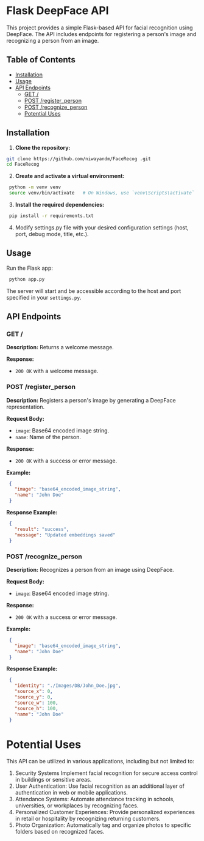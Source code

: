 # Flask DeepFace API

This project provides a simple Flask-based API for facial recognition using DeepFace. The API includes endpoints for registering a person's image and recognizing a person from an image.

## Table of Contents
- [Installation](#installation)
- [Usage](#usage)
- [API Endpoints](#api-endpoints)
  - [GET /](#get-)
  - [POST /register_person](#post-register_person)
  - [POST /recognize_person](#post-recognize_person)
  - [Potential Uses](#potential-uses)

## Installation

1. **Clone the repository:**
  ```bash
  git clone https://github.com/niwayandm/FaceRecog .git
  cd FaceRecog
  ```
2. **Create and activate a virtual environment:**
  ```bash
   python -m venv venv
   source venv/bin/activate   # On Windows, use `venv\Scripts\activate`
  ```
3. **Install the required dependencies:**
  ```bash
   pip install -r requirements.txt
  ```
4. Modify settings.py file with your desired configuration settings (host, port, debug mode, title, etc.).

## Usage
Run the Flask app:
 ```bash
  python app.py
  ```
The server will start and be accessible according to the host and port specified in your `settings.py`.

## API Endpoints

### GET /
**Description:**
Returns a welcome message.

**Response:**
- `200 OK` with a welcome message.

### POST /register_person
**Description:**
Registers a person's image by generating a DeepFace representation.

**Request Body:**
- `image`: Base64 encoded image string.
- `name`: Name of the person.

**Response:**
- `200 OK` with a success or error message.

**Example:**
 ```json
  {
    "image": "base64_encoded_image_string",
    "name": "John Doe"
  }
  ```
**Response Example:**
 ```json
  {
    "result": "success",
    "message": "Updated embeddings saved"
  }
  ```

### POST /recognize_person
**Description:**
Recognizes a person from an image using DeepFace.

**Request Body:**
- `image`: Base64 encoded image string.

**Response:**
- `200 OK` with a success or error message.

**Example:**
 ```json
  {
    "image": "base64_encoded_image_string",
    "name": "John Doe"
  }
  ```
**Response Example:**
 ```json
  {
    "identity": "./Images/DB/John_Doe.jpg",
    "source_x": 0,
    "source_y": 0,
    "source_w": 100,
    "source_h": 100,
    "name": "John Doe"
  }
  ```

# Potential Uses
This API can be utilized in various applications, including but not limited to:
1. Security Systems
Implement facial recognition for secure access control in buildings or sensitive areas.
2. User Authentication:
Use facial recognition as an additional layer of authentication in web or mobile applications.
3. Attendance Systems:
Automate attendance tracking in schools, universities, or workplaces by recognizing faces.
4. Personalized Customer  Experiences:
Provide personalized experiences in retail or hospitality by recognizing returning customers.
5. Photo Organization:
Automatically tag and organize photos to specific folders based on recognized faces.